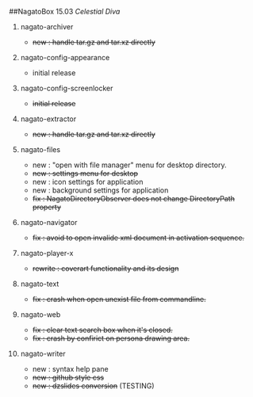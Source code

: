 ##NagatoBox 15.03 *Celestial Diva*

1. nagato-archiver

    + ~~new : handle tar.gz and tar.xz directly~~

1. nagato-config-appearance

    + initial release

1. nagato-config-screenlocker

    + ~~initial release~~

1. nagato-extractor

    + ~~new : handle tar.gz and tar.xz directly~~

1. nagato-files

    + new : "open with file manager" menu for desktop directory. 
    + ~~new : settings menu for desktop~~
    + new : icon settings for application
    + new : background settings for application
    + ~~fix : NagatoDirectoryObserver does not change DirectoryPath property~~

2. nagato-navigator

    + ~~fix : avoid to open invalide xml document in activation sequence.~~

2. nagato-player-x

    + ~~rewrite : coverart functionality and its design~~

3. nagato-text

    + ~~fix : crash when open unexist file from commandline.~~

3. nagato-web

    + ~~fix : clear text search box when it's closed.~~
    + ~~fix : crash by confirict on persona drawing area.~~

4. nagato-writer

    + new : syntax help pane
    + ~~new : github style css~~
    + ~~new : dzslides conversion~~ (TESTING)
